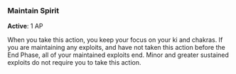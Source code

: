 ### Maintain Spirit
**Active**: 1 AP

When you take this action, you keep your focus on your ki and chakras. If you are maintaining any exploits, and have not taken this action before the End Phase, all of your maintained exploits end. Minor and greater sustained exploits do not require you to take this action.